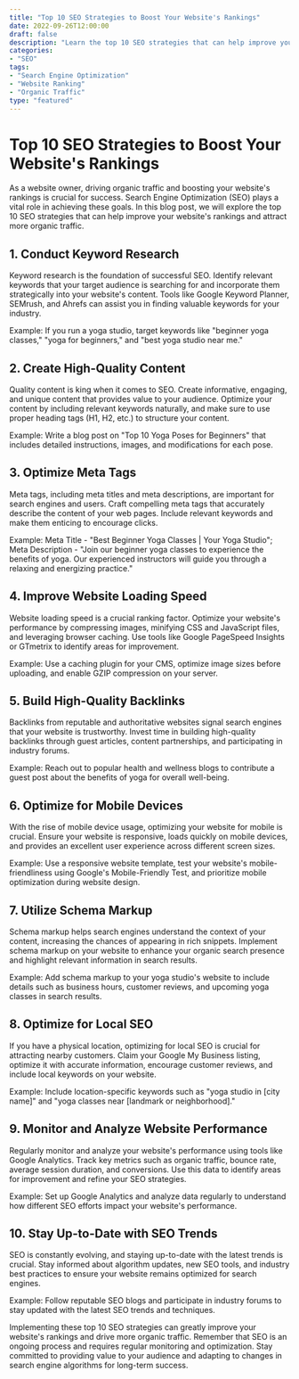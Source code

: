 ```yaml
--- 
title: "Top 10 SEO Strategies to Boost Your Website's Rankings"
date: 2022-09-26T12:00:00 
draft: false 
description: "Learn the top 10 SEO strategies that can help improve your website's rankings and drive more organic traffic."
categories: 
- "SEO"
tags: 
- "Search Engine Optimization"
- "Website Ranking"
- "Organic Traffic"
type: "featured"
--- 
```


# Top 10 SEO Strategies to Boost Your Website's Rankings

As a website owner, driving organic traffic and boosting your website's rankings is crucial for success. Search Engine Optimization (SEO) plays a vital role in achieving these goals. In this blog post, we will explore the top 10 SEO strategies that can help improve your website's rankings and attract more organic traffic.

## 1. Conduct Keyword Research

Keyword research is the foundation of successful SEO. Identify relevant keywords that your target audience is searching for and incorporate them strategically into your website's content. Tools like Google Keyword Planner, SEMrush, and Ahrefs can assist you in finding valuable keywords for your industry.

Example: If you run a yoga studio, target keywords like "beginner yoga classes," "yoga for beginners," and "best yoga studio near me."

## 2. Create High-Quality Content

Quality content is king when it comes to SEO. Create informative, engaging, and unique content that provides value to your audience. Optimize your content by including relevant keywords naturally, and make sure to use proper heading tags (H1, H2, etc.) to structure your content.

Example: Write a blog post on "Top 10 Yoga Poses for Beginners" that includes detailed instructions, images, and modifications for each pose.

## 3. Optimize Meta Tags

Meta tags, including meta titles and meta descriptions, are important for search engines and users. Craft compelling meta tags that accurately describe the content of your web pages. Include relevant keywords and make them enticing to encourage clicks.

Example: Meta Title - "Best Beginner Yoga Classes | Your Yoga Studio"; Meta Description - "Join our beginner yoga classes to experience the benefits of yoga. Our experienced instructors will guide you through a relaxing and energizing practice."

## 4. Improve Website Loading Speed

Website loading speed is a crucial ranking factor. Optimize your website's performance by compressing images, minifying CSS and JavaScript files, and leveraging browser caching. Use tools like Google PageSpeed Insights or GTmetrix to identify areas for improvement.

Example: Use a caching plugin for your CMS, optimize image sizes before uploading, and enable GZIP compression on your server.

## 5. Build High-Quality Backlinks

Backlinks from reputable and authoritative websites signal search engines that your website is trustworthy. Invest time in building high-quality backlinks through guest articles, content partnerships, and participating in industry forums. 

Example: Reach out to popular health and wellness blogs to contribute a guest post about the benefits of yoga for overall well-being.

## 6. Optimize for Mobile Devices

With the rise of mobile device usage, optimizing your website for mobile is crucial. Ensure your website is responsive, loads quickly on mobile devices, and provides an excellent user experience across different screen sizes.

Example: Use a responsive website template, test your website's mobile-friendliness using Google's Mobile-Friendly Test, and prioritize mobile optimization during website design.

## 7. Utilize Schema Markup

Schema markup helps search engines understand the context of your content, increasing the chances of appearing in rich snippets. Implement schema markup on your website to enhance your organic search presence and highlight relevant information in search results.

Example: Add schema markup to your yoga studio's website to include details such as business hours, customer reviews, and upcoming yoga classes in search results.

## 8. Optimize for Local SEO

If you have a physical location, optimizing for local SEO is crucial for attracting nearby customers. Claim your Google My Business listing, optimize it with accurate information, encourage customer reviews, and include local keywords on your website.

Example: Include location-specific keywords such as "yoga studio in [city name]" and "yoga classes near [landmark or neighborhood]."

## 9. Monitor and Analyze Website Performance

Regularly monitor and analyze your website's performance using tools like Google Analytics. Track key metrics such as organic traffic, bounce rate, average session duration, and conversions. Use this data to identify areas for improvement and refine your SEO strategies.

Example: Set up Google Analytics and analyze data regularly to understand how different SEO efforts impact your website's performance.

## 10. Stay Up-to-Date with SEO Trends

SEO is constantly evolving, and staying up-to-date with the latest trends is crucial. Stay informed about algorithm updates, new SEO tools, and industry best practices to ensure your website remains optimized for search engines.

Example: Follow reputable SEO blogs and participate in industry forums to stay updated with the latest SEO trends and techniques.

Implementing these top 10 SEO strategies can greatly improve your website's rankings and drive more organic traffic. Remember that SEO is an ongoing process and requires regular monitoring and optimization. Stay committed to providing value to your audience and adapting to changes in search engine algorithms for long-term success.
